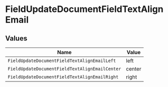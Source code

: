 # FieldUpdateDocumentFieldTextAlignEmail


## Values

| Name                                           | Value                                          |
| ---------------------------------------------- | ---------------------------------------------- |
| `FieldUpdateDocumentFieldTextAlignEmailLeft`   | left                                           |
| `FieldUpdateDocumentFieldTextAlignEmailCenter` | center                                         |
| `FieldUpdateDocumentFieldTextAlignEmailRight`  | right                                          |